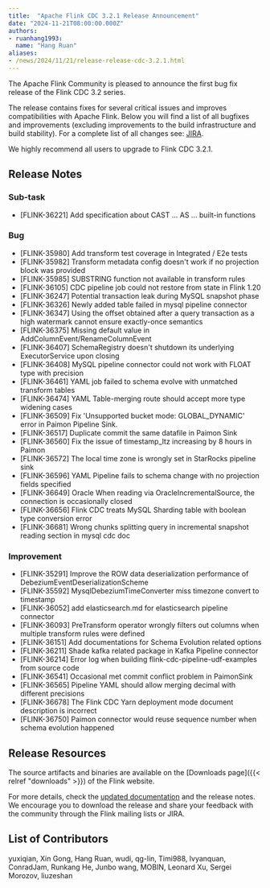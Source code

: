 ```yaml
---
title:  "Apache Flink CDC 3.2.1 Release Announcement"
date: "2024-11-21T08:00:00.000Z"
authors:
- ruanhang1993:
  name: "Hang Ruan"
aliases:
- /news/2024/11/21/release-release-cdc-3.2.1.html
---
```

The Apache Flink Community is pleased to announce the first bug fix release of the Flink CDC 3.2 series.

The release contains fixes for several critical issues and improves compatibilities with Apache Flink. Below you will find a list of all bugfixes and improvements (excluding improvements to the build infrastructure and build stability). For a complete list of all changes see:
[JIRA](https://issues.apache.org/jira/secure/ReleaseNote.jspa?projectId=12315522&version=12355099).

We highly recommend all users to upgrade to Flink CDC 3.2.1.

## Release Notes

### Sub-task
* [FLINK-36221] Add specification about CAST ... AS ... built-in functions

### Bug
* [FLINK-35980] Add transform test coverage in Integrated / E2e tests
* [FLINK-35982] Transform metadata config doesn't work if no projection block was provided
* [FLINK-35985] SUBSTRING function not available in transform rules
* [FLINK-36105] CDC pipeline job could not restore from state in Flink 1.20
* [FLINK-36247] Potential transaction leak during MySQL snapshot phase
* [FLINK-36326] Newly added table failed in mysql pipeline connector
* [FLINK-36347] Using the offset obtained after a query transaction as a high watermark cannot ensure exactly-once semantics
* [FLINK-36375] Missing default value in AddColumnEvent/RenameColumnEvent
* [FLINK-36407] SchemaRegistry doesn't shutdown its underlying ExecutorService upon closing
* [FLINK-36408] MySQL pipeline connector could not work with FLOAT type with precision
* [FLINK-36461] YAML job failed to schema evolve with unmatched transform tables
* [FLINK-36474] YAML Table-merging route should accept more type widening cases
* [FLINK-36509] Fix 'Unsupported bucket mode: GLOBAL_DYNAMIC' error in Paimon Pipeline Sink.
* [FLINK-36517] Duplicate commit the same datafile in Paimon Sink
* [FLINK-36560] Fix the issue of timestamp_ltz increasing by 8 hours in Paimon
* [FLINK-36572] The local time zone is wrongly set in StarRocks pipeline sink
* [FLINK-36596] YAML Pipeline fails to schema change with no projection fields specified
* [FLINK-36649] Oracle When reading via OracleIncrementalSource, the connection is occasionally closed
* [FLINK-36656] Flink CDC treats MySQL Sharding table with boolean type conversion error
* [FLINK-36681] Wrong chunks splitting query in incremental snapshot reading section in mysql cdc doc

### Improvement
* [FLINK-35291] Improve the ROW data deserialization performance of DebeziumEventDeserializationScheme
* [FLINK-35592] MysqlDebeziumTimeConverter miss timezone convert to timestamp
* [FLINK-36052] add elasticsearch.md for elasticsearch pipeline connector
* [FLINK-36093] PreTransform operator wrongly filters out columns when multiple transform rules were defined
* [FLINK-36151] Add documentations for Schema Evolution related options
* [FLINK-36211] Shade kafka related package in Kafka Pipeline connector
* [FLINK-36214] Error log when building flink-cdc-pipeline-udf-examples from source code
* [FLINK-36541] Occasional met commit conflict problem in PaimonSink
* [FLINK-36565] Pipeline YAML should allow merging decimal with different precisions
* [FLINK-36678] The Flink CDC Yarn deployment mode document description is incorrect
* [FLINK-36750] Paimon connector would reuse sequence number when schema evolution happened

## Release Resources
The source artifacts and binaries are available on the [Downloads page]({{< relref "downloads" >}}) of the Flink website.

For more details, check the [updated documentation](https://nightlies.apache.org/flink/flink-cdc-docs-release-3.2/) and the release notes. We encourage you to download the release and share your feedback with the community through the Flink mailing lists or JIRA.

## List of Contributors
yuxiqian, Xin Gong, Hang Ruan, wudi, qg-lin, Timi988, lvyanquan, ConradJam, Runkang He, Junbo wang, MOBIN, Leonard Xu, Sergei Morozov, liuzeshan

